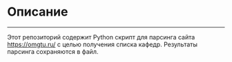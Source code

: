 
# Описание

---

Этот репозиторий содержит Python скрипт для парсинга сайта https://omgtu.ru/ с целью получения списка кафедр. Результаты парсинга сохраняются в файл.





